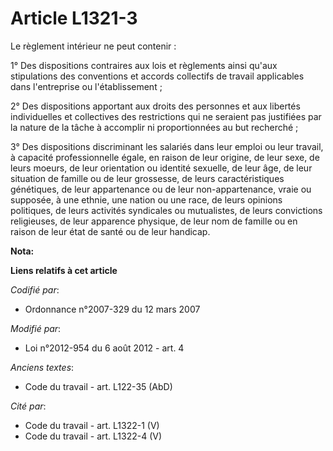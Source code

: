 # Article L1321-3

Le règlement intérieur ne peut contenir : 

1° Des dispositions contraires aux lois et règlements ainsi qu'aux stipulations des conventions et accords collectifs de
travail applicables dans l'entreprise ou l'établissement ; 

2° Des dispositions apportant aux droits des personnes et aux libertés individuelles et collectives des restrictions qui ne
seraient pas justifiées par la nature de la tâche à accomplir ni proportionnées au but recherché ; 

3° Des dispositions discriminant les salariés dans leur emploi ou leur travail, à capacité professionnelle égale, en raison
de leur origine, de leur sexe, de leurs moeurs, de leur orientation ou identité sexuelle, de leur âge, de leur situation de
famille ou de leur grossesse, de leurs caractéristiques génétiques, de leur appartenance ou de leur non-appartenance, vraie
ou supposée, à une ethnie, une nation ou une race, de leurs opinions politiques, de leurs activités syndicales ou
mutualistes, de leurs convictions religieuses, de leur apparence physique, de leur nom de famille ou en raison de leur état
de santé ou de leur handicap.

**Nota:**



**Liens relatifs à cet article**

_Codifié par_:

  - Ordonnance n°2007-329 du 12 mars 2007

_Modifié par_:

  - Loi n°2012-954 du 6 août 2012 - art. 4

_Anciens textes_:

  - Code du travail - art. L122-35 (AbD)

_Cité par_:

  - Code du travail - art. L1322-1 (V)
  - Code du travail - art. L1322-4 (V)
